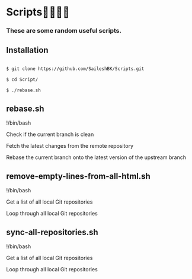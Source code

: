 # Scripts👨🏻‍💻📜

### These are some random useful scripts.

## Installation

```bash

$ git clone https://github.com/SaileshBK/Scripts.git

$ cd Script/

$ ./rebase.sh

```

## rebase.sh

!/bin/bash

Check if the current branch is clean

Fetch the latest changes from the remote repository

Rebase the current branch onto the latest version of the upstream branch
## remove-empty-lines-from-all-html.sh
!/bin/bash

Get a list of all local Git repositories

Loop through all local Git repositories
## sync-all-repositories.sh
!/bin/bash

Get a list of all local Git repositories

Loop through all local Git repositories
